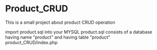# Product_CRUD

This is a small project about product CRUD operation

import product.sql into your MYSQL
product.sql consists of a database having name "product" and having table "product"
product_CRUD/index.php
